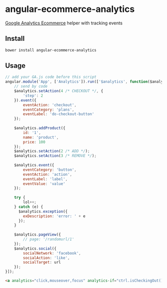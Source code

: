 # angular-ecommerce-analytics
[Google Analytics Ecommerce](https://developers.google.com/analytics/devguides/collection/analyticsjs/enhanced-ecommerce) helper with tracking events  

## Install

```bash
bower install angular-ecommerce-analytics
```

## Usage

```js
// add your GA.js code before this script
angular.module('App', ['Analytics']).run(['$analytics', function($analytics){
    // send by code
    $analytics.setAction(4 /* CHECKOUT */, {
        'step': 2
    }).event({
        eventAction: 'checkout',
        eventCategory: 'plans',
        eventLabel: 'do-checkout-button'
    });
    
    $analytics.addProduct({
        id: '1',
        name: 'product',
        price: 100
    });
    $analytics.setAction(2 /* ADD */);
    $analytics.setAction(3 /* REMOVE */);
    
    $analytics.event({
        eventCategory: 'button',
        eventAction: 'action',
        eventLabel: 'label',
        eventValue: 'value'
    });
    
    try {
        lol++;    
    } catch (e) {
      $analytics.exception({
        exDescription: 'error: ' + e
      });
    }
    
    $analytics.pageView({
        // page: '/randomurl/1'
    });
    $analytics.social({
        socialNetwork: 'facebook',
        socialAction: 'like',
        socialTarget: url
    });
}]);
```

```html
<a analytics="click,mouseover,focus" analytics-if="ctrl.isCheckingOut()" analytics-category="'pay'" analytics-label="'debit'" target="_blank" class="btn btn-primary btn-pagamento" ng-href="{{url}}">Pay with Debit</a>
```
